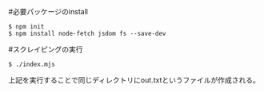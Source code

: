 #必要パッケージのinstall

```
$ npm init
$ npm install node-fetch jsdom fs --save-dev
```

#スクレイピングの実行

```
$ ./index.mjs
```
上記を実行することで同じディレクトリにout.txtというファイルが作成される。